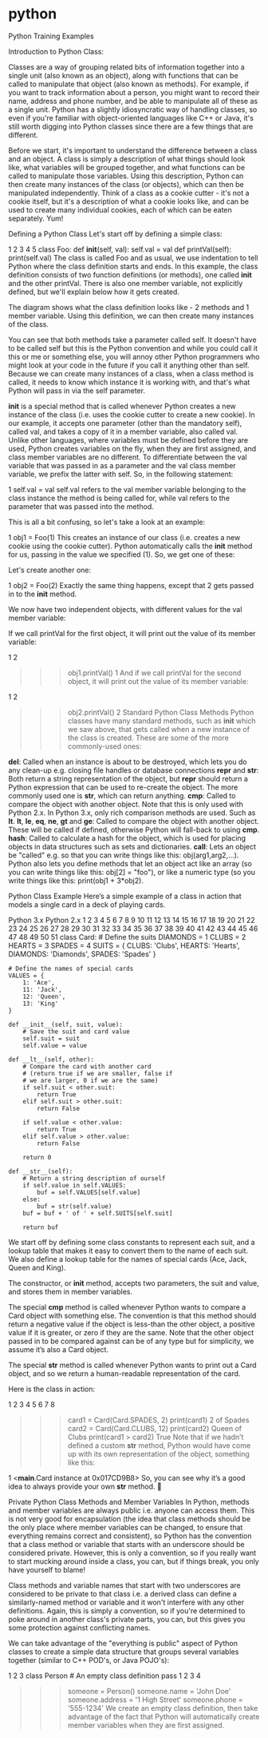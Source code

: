# python
Python Training Examples


Introduction to Python Class:

Classes are a way of grouping related bits of information together into a single unit (also known as an object), along with functions that can be called to manipulate that object (also known as methods). For example, if you want to track information about a person, you might want to record their name, address and phone number, and be able to manipulate all of these as a single unit.
Python has a slightly idiosyncratic way of handling classes, so even if you're familiar with object-oriented languages like C++ or Java, it's still worth digging into Python classes since there are a few things that are different.

Before we start, it's important to understand the difference between a class and an object. A class is simply a description of what things should look like, what variables will be grouped together, and what functions can be called to manipulate those variables. Using this description, Python can then create many instances of the class (or objects), which can then be manipulated independently. Think of a class as a cookie cutter - it's not a cookie itself, but it's a description of what a cookie looks like, and can be used to create many individual cookies, each of which can be eaten separately. Yum!

Defining a Python Class
Let's start off by defining a simple class:

1
2
3
4
5
class Foo:
    def __init__(self, val):
        self.val = val
    def printVal(self):
        print(self.val)
The class is called Foo and as usual, we use indentation to tell Python where the class definition starts and ends. In this example, the class definition consists of two function definitions (or methods), one called __init__ and the other printVal. There is also one member variable, not explicitly defined, but we'll explain below how it gets created.


The diagram shows what the class definition looks like - 2 methods and 1 member variable. Using this definition, we can then create many instances of the class.

You can see that both methods take a parameter called self. It doesn't have to be called self but this is the Python convention and while you could call it this or me or something else, you will annoy other Python programmers who might look at your code in the future if you call it anything other than self. Because we can create many instances of a class, when a class method is called, it needs to know which instance it is working with, and that's what Python will pass in via the self parameter.

__init__ is a special method that is called whenever Python creates a new instance of the class (i.e. uses the cookie cutter to create a new cookie). In our example, it accepts one parameter (other than the mandatory self), called val, and takes a copy of it in a member variable, also called val. Unlike other languages, where variables must be defined before they are used, Python creates variables on the fly, when they are first assigned, and class member variables are no different. To differentiate between the val variable that was passed in as a parameter and the val class member variable, we prefix the latter with self. So, in the following statement:

1
self.val = val
self.val refers to the val member variable belonging to the class instance the method is being called for, while val refers to the parameter that was passed into the method.

This is all a bit confusing, so let's take a look at an example:

1
obj1 = Foo(1)
This creates an instance of our class (i.e. creates a new cookie using the cookie cutter). Python automatically calls the __init__ method for us, passing in the value we specified (1). So, we get one of these:



Let's create another one:

1
obj2 = Foo(2)
Exactly the same thing happens, except that 2 gets passed in to the __init__ method.

We now have two independent objects, with different values for the val member variable:



If we call printVal for the first object, it will print out the value of its member variable:

1
2
>>> obj1.printVal()
1
And if we call printVal for the second object, it will print out the value of its member variable:

1
2
>>> obj2.printVal()
2
Standard Python Class Methods
Python classes have many standard methods, such as __init__ which we saw above, that gets called when a new instance of the class is created. These are some of the more commonly-used ones:

__del__: Called when an instance is about to be destroyed, which lets you do any clean-up e.g. closing file handles or database connections
__repr__ and __str__: Both return a string representation of the object, but __repr__ should return a Python expression that can be used to re-create the object. The more commonly used one is __str__, which can return anything.
__cmp__: Called to compare the object with another object. Note that this is only used with Python 2.x. In Python 3.x, only rich comparison methods are used. Such as __lt__.
__lt__, __le__, __eq__, __ne__, __gt__ and __ge__: Called to compare the object with another object. These will be called if defined, otherwise Python will fall-back to using __cmp__.
__hash__: Called to calculate a hash for the object, which is used for placing objects in data structures such as sets and dictionaries.
__call__: Lets an object be "called" e.g. so that you can write things like this: obj(arg1,arg2,...).
Python also lets you define methods that let an object act like an array (so you can write things like this: obj[2] = "foo"), or like a numeric type (so you write things like this: print(obj1 + 3*obj2).

Python Class Example
Here’s a simple example of a class in action that models a single card in a deck of playing cards.

Python 3.x
Python 2.x
1
2
3
4
5
6
7
8
9
10
11
12
13
14
15
16
17
18
19
20
21
22
23
24
25
26
27
28
29
30
31
32
33
34
35
36
37
38
39
40
41
42
43
44
45
46
47
48
49
50
51
class Card:
    # Define the suits
    DIAMONDS = 1
    CLUBS = 2
    HEARTS = 3
    SPADES = 4
    SUITS = {
        CLUBS: 'Clubs',
        HEARTS: 'Hearts',
        DIAMONDS: 'Diamonds',
        SPADES: 'Spades'
    }
 
    # Define the names of special cards
    VALUES = {
        1: 'Ace',
        11: 'Jack',
        12: 'Queen',
        13: 'King'
    }
 
    def __init__(self, suit, value):
        # Save the suit and card value
        self.suit = suit
        self.value = value
 
    def __lt__(self, other):
        # Compare the card with another card
        # (return true if we are smaller, false if
        # we are larger, 0 if we are the same)
        if self.suit < other.suit:
            return True
        elif self.suit > other.suit:
            return False
 
        if self.value < other.value:
            return True
        elif self.value > other.value:
            return False
 
        return 0
 
    def __str__(self):
        # Return a string description of ourself
        if self.value in self.VALUES:
            buf = self.VALUES[self.value]
        else:
            buf = str(self.value)
        buf = buf + ' of ' + self.SUITS[self.suit]
 
        return buf
We start off by defining some class constants to represent each suit, and a lookup table that makes it easy to convert them to the name of each suit. We also define a lookup table for the names of special cards (Ace, Jack, Queen and King).

The constructor, or __init__ method, accepts two parameters, the suit and value, and stores them in member variables.

The special __cmp__ method is called whenever Python wants to compare a Card object with something else. The convention is that this method should return a negative value if the object is less-than the other object, a positive value if it is greater, or zero if they are the same. Note that the other object passed in to be compared against can be of any type but for simplicity, we assume it’s also a Card object.

The special __str__ method is called whenever Python wants to print out a Card object, and so we return a human-readable representation of the card.

Here is the class in action:

1
2
3
4
5
6
7
8
>>> card1 = Card(Card.SPADES, 2)
>>> print(card1)
2 of Spades
>>> card2 = Card(Card.CLUBS, 12)
>>> print(card2)
Queen of Clubs
>>> print(card1 > card2)
True
Note that if we hadn’t defined a custom __str__ method, Python would have come up with its own representation of the object, something like this:

1
<__main__.Card instance at 0x017CD9B8>
So, you can see why it’s a good idea to always provide your own __str__ method. 🙂

Private Python Class Methods and Member Variables
In Python, methods and member variables are always public i.e. anyone can access them. This is not very good for encapsulation (the idea that class methods should be the only place where member variables can be changed, to ensure that everything remains correct and consistent), so Python has the convention that a class method or variable that starts with an underscore should be considered private. However, this is only a convention, so if you really want to start mucking around inside a class, you can, but if things break, you only have yourself to blame!

Class methods and variable names that start with two underscores are considered to be private to that class i.e. a derived class can define a similarly-named method or variable and it won't interfere with any other definitions. Again, this is simply a convention, so if you're determined to poke around in another class's private parts, you can, but this gives you some protection against conflicting names.

We can take advantage of the "everything is public" aspect of Python classes to create a simple data structure that groups several variables together (similar to C++ POD's, or Java POJO's):

1
2
3
class Person
    # An empty class definition
    pass
1
2
3
4
>>> someone = Person()
>>> someone.name = 'John Doe'
>>> someone.address = '1 High Street'
>>> someone.phone = '555-1234'
We create an empty class definition, then take advantage of the fact that Python will automatically create member variables when they are first assigned.
